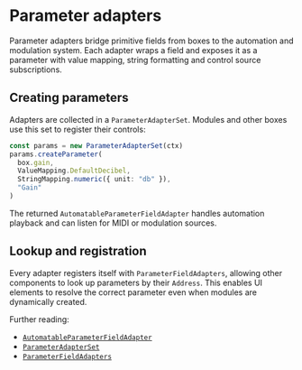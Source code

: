 # Parameter adapters

Parameter adapters bridge primitive fields from boxes to the automation and
modulation system. Each adapter wraps a field and exposes it as a parameter with
value mapping, string formatting and control source subscriptions.

## Creating parameters

Adapters are collected in a `ParameterAdapterSet`. Modules and other boxes use
this set to register their controls:

```ts
const params = new ParameterAdapterSet(ctx)
params.createParameter(
  box.gain,
  ValueMapping.DefaultDecibel,
  StringMapping.numeric({ unit: "db" }),
  "Gain"
)
```

The returned `AutomatableParameterFieldAdapter` handles automation playback and
can listen for MIDI or modulation sources.

## Lookup and registration

Every adapter registers itself with `ParameterFieldAdapters`, allowing other
components to look up parameters by their `Address`. This enables UI elements to
resolve the correct parameter even when modules are dynamically created.

Further reading:

- [`AutomatableParameterFieldAdapter`](../../../studio/adapters/src/AutomatableParameterFieldAdapter.ts)
- [`ParameterAdapterSet`](../../../studio/adapters/src/ParameterAdapterSet.ts)
- [`ParameterFieldAdapters`](../../../studio/adapters/src/ParameterFieldAdapters.ts)
